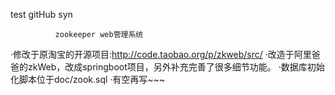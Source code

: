 test gitHub syn

              zookeeper web管理系统
·修改于原淘宝的开源项目:http://code.taobao.org/p/zkweb/src/
·改造于阿里爸爸的zkWeb，改成springboot项目，另外补充完善了很多细节功能。
·数据库初始化脚本位于doc/zook.sql
·有空再写~~~